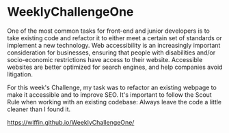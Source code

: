 # WeeklyChallengeOne

One of the most common tasks for front-end and junior developers is to take existing code and refactor it to either meet a certain set of standards or implement a new technology. Web accessibility is an increasingly important consideration for businesses, ensuring that people with disabilities and/or socio-economic restrictions have access to their website. Accessible websites are better optimized for search engines, and help companies avoid litigation.

For this week's Challenge, my task was to refactor an existing webpage to make it accessible and to improve SEO. It's important to follow the Scout Rule when working with an existing codebase: Always leave the code a little cleaner than I found it. 

https://wiffin.github.io/WeeklyChallengeOne/
